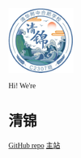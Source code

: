 <style media="screen, print">
        @font-face {
            font-family: "Unifont";
            src: url("/unifont-14.0.01.woff2");
        }

        body {font-family: "Unifont"}
    </style>


![logo](/images/Qingjin.png)

Hi!
We're
# 清锦

<a href="Https://github.com/C2307/C2307.github.io" target="_blank" rel="noopener">GitHub repo</a>
<a href="#/README">主站</a>
